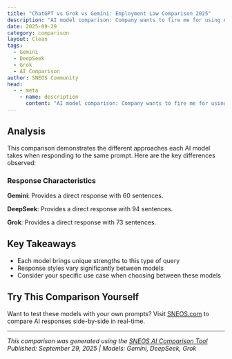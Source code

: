 ```yaml
---
title: "ChatGPT vs Grok vs Gemini: Employment Law Comparison 2025"
description: "AI model comparison: Company wants to fire me for using AI at work. What are my legal rights?..."
date: 2025-09-29
category: comparison
layout: Clean
tags:
  - Gemini
  - DeepSeek
  - Grok
  - AI Comparison
author: SNEOS Community
head:
  - - meta
    - name: description
      content: "AI model comparison: Company wants to fire me for using AI at work. What are my legal rights?..."
---
```


<ChatComparison
  title="ChatGPT vs Grok vs Gemini: Employment Law Comparison 2025"
  prompt="Company wants to fire me for using AI at work. What are my legal rights?"
  :responses='{
    "Gemini": "Okay, this is a complex situation, and your rights will depend heavily on the specific facts, your location, your employment contract (if any), and the company\u0027s policies.  Here\u0027s a breakdown of the key considerations:\n\n**1. Understand the Reason for Termination:**\n\n*   **Get it in Writing:**  The most crucial thing is to get a clear, written explanation from your employer as to why they are firing you.  Specifically, how did your use of AI violate company policy or otherwise harm the company?  Vague statements aren\u0027t enough.\n*   **Was There a Policy?** Did the company have a clear, written policy about the use of AI tools, especially generative AI like ChatGPT, at work?  Was the policy in place *before* you used the AI, and were you aware of it?  This is paramount. A policy created *after* the fact might be harder for them to enforce.\n*   **Nature of the AI Use:** What specific AI tools were you using, and how were you using them? Were you using it to assist with mundane tasks, or were you automating critical job functions entirely? Did your use risk exposing confidential information, violating copyright, or creating biased outputs?\n*   **Impact on Work:** How did your use of AI affect your performance? Did it improve your productivity, maintain it, or hinder it? Did it lead to errors, security breaches, or other negative consequences?\n*   **Disclosure:** Did you inform your employer about your use of AI tools? If so, what was their response at the time? Did they express any concerns or give you any directives about its use? If you were transparent, it could weaken their case.\n\n**2. Potential Legal Claims (These depend HEAVILY on your location and circumstances):**\n\n*   **Wrongful Termination (Breach of Contract):**\n    *   **Employment Contract:** If you have an employment contract, review it carefully. Does it specify reasons for termination? If your AI use doesn\u0027t fall under those reasons, you might have a breach of contract claim.\n    *   **Implied Contract:** In some jurisdictions, an implied contract can arise from company handbooks, past practices, or verbal assurances.  If these suggest you could only be fired for cause, and your AI use wasn\u0027t \u0022cause,\u0022 you might have a claim.\n*   **Discrimination:** If you believe the company is using the AI issue as a pretext to discriminate against you based on your race, religion, gender, age, disability, or other protected characteristic, you may have a discrimination claim. You\u0027d need to show evidence suggesting the real reason for the firing was discriminatory.\n*   **Retaliation:** If you were fired for reporting illegal or unethical activity by your employer (a whistleblower situation), and your AI use is somehow connected to that, you might have a retaliation claim.\n*   **Violation of Public Policy:** In rare cases, a termination might violate public policy. For example, if your AI use was necessary to comply with a legal requirement, firing you for it might be wrongful.\n*   **Defamation:** If the company makes false and damaging statements about you in connection with your termination (e.g., telling other employees you were fired for stealing company secrets using AI), you might have a defamation claim.\n*   **Unemployment Benefits:** You should always apply for unemployment benefits, even if the company claims you were fired for cause. The unemployment agency will investigate the circumstances of your termination and determine if you are eligible.\n\n**3. What You Should Do Now:**\n\n*   **Document Everything:** Start documenting everything related to your AI use, the company\u0027s policies (or lack thereof), conversations with your employer, and the reasons given for your termination. Save emails, memos, chat logs, performance reviews, and any other relevant documents.\n*   **Review Company Policies:** Carefully review the company\u0027s employee handbook, code of conduct, and any other policies related to technology use, data security, or intellectual property.  Look for anything that addresses AI specifically or could be interpreted to cover it.\n*   **Consult with an Employment Lawyer:** This is the most important step. An employment lawyer in your jurisdiction can review the specific facts of your case, advise you on your legal rights, and help you determine the best course of action.  Many offer free or low-cost initial consultations.  Don\u0027t delay in seeking legal advice.\n*   **Consider Negotiation:** Depending on the circumstances, it might be possible to negotiate a severance package or a resignation agreement in exchange for releasing any potential legal claims. An attorney can help you with this.\n*   **Be Careful What You Say:** Avoid making any statements to the company (or on social media) that could be used against you.  Anything you say can be used as evidence.\n* **Preserve Evidence:** Back up your work computer and any personal devices that might contain relevant information. Be sure to only do so if you are legally allowed to copy company data, which is a tricky situation. Discuss this with your attorney first.\n\n**Important Considerations Regarding AI:**\n\n*   **Novelty of the Issue:** The legal landscape surrounding AI in the workplace is still developing.  There\u0027s not much case law on this yet.  This means the outcome of your case is less predictable.\n*   **Company\u0027s Legitimate Concerns:** Companies have legitimate concerns about data security, intellectual property, and the accuracy of AI-generated content.  If your AI use created a real risk in these areas, it will be harder to argue that your termination was wrongful.\n* **Good Faith:**  If you genuinely believed you were using AI in a way that benefited the company and didn\u0027t violate any policies, that can strengthen your position.\n\n**Disclaimer:**  I am an AI Chatbot and not a lawyer, and this information is for general guidance only and not legal advice.  You should consult with a qualified attorney in your jurisdiction to discuss your specific situation.\n",
    "DeepSeek": "Of course. This is a complex and rapidly evolving area of employment law. The short answer is that your legal rights depend heavily on the specific circumstances and the laws in your jurisdiction.\n\nHere is a detailed breakdown of the factors that determine your legal rights if your company wants to fire you for using AI at work.\n\n***\n\n### **Disclaimer: I am an AI assistant and not a lawyer. This information is for educational purposes only and does not constitute legal advice. You should consult with an experienced employment attorney in your jurisdiction for advice on your specific situation.**\n\n***\n\n### Key Factors That Determine Your Legal Rights\n\nYour employer\u0027s ability to fire you largely hinges on the answers to these questions:\n\n1.  **Where are you located?** Employment law varies significantly by country and, in the US, by state.\n2.  **Are you an at-will employee?** In the US (except Montana), most employment is \u0022at-will,\u0022 meaning an employer can terminate you for any reason that is not illegal.\n3.  **What do your company\u0027s policies say?** This is the most critical piece of the puzzle.\n4.  **Why and how did you use AI?** The context of your use matters greatly.\n\n---\n\n### 1. The \u0022At-Will\u0022 Employment Doctrine (Primarily in the US)\n\nIf you are an at-will employee in the United States, your employer can fire you for using AI **unless** the termination violates an exception to this rule. An illegal reason for termination includes:\n\n*   **Violation of public policy** (e.g., refusing to do something illegal).\n*   **Discrimination** based on a protected characteristic (race, gender, religion, age over 40, disability, etc.).\n*   **Retaliation** for engaging in a protected activity (e.g., whistleblowing, filing a workers\u0027 compensation claim).\n*   **Breach of an implied or written contract.**\n\nUsing AI, in itself, is not a protected activity. So, unless your use of AI is tied to one of the above, your employer likely has the legal right to fire you for it under at-will employment.\n\n---\n\n### 2. Your Company\u0027s Policies Are Crucial\n\nYou must carefully review all documents you signed and company policies. Look for:\n\n*   **Acceptable Use Policy (AUP):** Does it explicitly prohibit the use of external, unapproved software or websites?\n*   **Data Security and Confidentiality Policy:** This is a huge one. Did you input proprietary company information, trade secrets, or private customer/client data into a public AI tool (like a free version of ChatGPT)? This is often the most serious violation, as it can create massive security and legal risks for the company.\n*   **Code of Conduct or Ethics Policy:** Does it have clauses about \u0022unauthorized tools\u0022 or \u0022maintaining quality and integrity\u0022?\n*   **A Specific AI Policy:** Many companies are now creating formal policies governing the use of AI.\n\n**If you violated a clear, written policy,** the company has a very strong, legally defensible reason to terminate your employment.\n\n**If the policy is vague or non-existent,** your position is stronger. You could argue that you were acting in good faith to improve your efficiency and that the company failed to provide clear guidance.\n\n---\n\n### 3. The Context of Your AI Use Matters\n\nWhy you used AI can significantly impact the perception of your actions.\n\n| Scenario | Likely Outcome \u0026 Potential Arguments |\n| :--- | :--- |\n| **\u2705 Pro-Company, Transparent Use:** You used AI for brainstorming, drafting internal emails, or summarizing public information. You were transparent about it and did not input sensitive data. | **Strongest Case for You.** You could argue you were acting in the company\u0027s best interest to improve productivity and innovation. A termination here could seem unreasonable. |\n| **\u26A0\uFE0F Unauthorized but Benign Use:** You used AI for similar tasks but hid it, violating a general \u0022unauthorized software\u0022 policy. No data breach occurred. | **Gray Area.** The company can likely fire you for violating policy. Your defense would be that the policy was not specific to AI and your actions caused no harm. |\n| **\u274C Gross Misconduct:** You inputted confidential financial projections, source code, or private customer records into a public AI tool. You used AI to complete core job functions you were supposed to do yourself (e.g., a programmer having AI write all code, a lawyer having AI write a brief without review). | **Weakest Case for You.** This is often considered serious misconduct or \u0022gross negligence.\u0022 The company has a very strong case for termination, potentially even \u0022for cause,\u0022 which could deny you severance or unemployment benefits. |\n\n---\n\n### 4. Potential Legal Claims and Defenses\n\nEven in an at-will state, you might have a legal claim if the termination was for an illegal reason.\n\n*   **Whistleblower Retaliation:** If you used AI to uncover illegal activity within the company and were fired for reporting it, this would be illegal retaliation.\n*   **Disability Accommodation:** If you have a documented disability and using AI is a reasonable accommodation that helps you perform your job (e.g., a tool for someone with ADHD to stay organized), and the company refuses it and then fires you for using it, you may have a claim under the Americans with Disabilities Act (ADA).\n*   **Breach of Contract:** If you have an actual employment contract that specifies you can only be fired \u0022for cause,\u0022 the company would have to prove your AI use rose to the level of \u0022cause.\u0022\n\n---\n\n### Immediate Steps You Should Take\n\n1.  **DO NOT SIGN ANYTHING YET.** If presented with a separation agreement or anything that asks you to waive your rights, do not sign it immediately.\n2.  **GATHER EVIDENCE.**\n    *   Locate and save copies of the employee handbook, all signed policies, and your employment contract (if you have one).\n    *   Document all communications about your AI use and the termination. Save emails, and take notes on conversations (who, when, what was said).\n    *   If you have any evidence that your AI use was known, tolerated, or even encouraged by a manager, save that.\n3.  **FILE FOR UNEMPLOYMENT.** If you are fired, apply for unemployment insurance immediately. The company may contest it, but you should always file. If you were fired for a simple policy violation and not \u0022gross misconduct,\u0022 you may still be eligible.\n4.  **CONSULT AN EMPLOYMENT LAWYER.** This is the most important step. Bring all your gathered evidence to a consultation. An attorney can:\n    *   Assess the strength of your case.\n    *   Determine if your termination was likely illegal.\n    *   Advise you on negotiating a severance package.\n    *   Represent you if you decide to pursue a lawsuit.\n\nIn summary, your rights are not primarily about \u0022using AI\u0022 in a vacuum. They are about whether that use violated a reasonable company policy, compromised security, or was done in a way that constitutes misconduct. Your best defense is a clear understanding of the company\u0027s rules and the specific context of your actions.",
    "Grok": "I\u0027m not a lawyer, but I can provide general information about your situation. Whether or not you have legal protections for using AI at work depends on several factors, including your location, employment contract, company policies, and the specific circumstances of your AI use. Here\u0027s an overview of key considerations:\n\n### 1. **Employment At-Will (if in the U.S.)**\n   - In most U.S. states, employment is \u0022at-will,\u0022 meaning an employer can terminate you for any reason (or no reason) as long as it doesn\u0027t violate anti-discrimination laws or other protected rights. If your use of AI violates a company policy, they may have grounds to terminate you unless you can prove the termination violates a specific law.\n   - At-will employment also means you generally don\u2019t have a legal right to keep your job unless you\u2019re protected by a contract or union agreement.\n\n### 2. **Company Policies on AI Use**\n   - Check your employee handbook or any policies regarding technology use. If your company explicitly prohibits using AI tools (e.g., ChatGPT, generative AI for content creation) and you violated that policy, they may have a valid reason to discipline or terminate you.\n   - If there\u2019s no clear policy on AI use, you might argue that you weren\u2019t informed of any restrictions. However, employers can still claim that using AI without permission posed risks (e.g., data security breaches, intellectual property issues).\n   - Some companies may also argue that using AI violates confidentiality or data protection rules, especially if sensitive company or client information was shared with an AI tool.\n\n### 3. **Discrimination or Retaliation**\n   - If you believe the decision to fire you for using AI is a pretext for discrimination (e.g., based on race, gender, age, disability, religion) or retaliation (e.g., for whistleblowing or exercising legal rights), you may have a case under federal or state anti-discrimination laws like Title VII of the Civil Rights Act (in the U.S.) or similar laws in other countries.\n   - You\u2019d need evidence to show that the AI use was not the real reason for termination or that others used AI without consequence while you were targeted.\n\n### 4. **Employment Contract or Union Protections**\n   - If you have an employment contract, check its terms regarding technology use, termination clauses, and grounds for dismissal. A contract may provide more protection than at-will employment.\n   - If you\u2019re part of a union, you may have additional rights under a collective bargaining agreement, and you should contact your union representative for assistance.\n\n### 5. **Data Privacy and Intellectual Property Concerns**\n   - If your use of AI involved sharing proprietary or confidential company data with a third-party tool (e.g., entering client information into an AI platform), the company could argue that you breached confidentiality or intellectual property agreements. This might weaken your position.\n   - Some jurisdictions have strict data protection laws (like GDPR in the EU) that could complicate matters if your AI use violated those regulations, even unintentionally.\n\n### 6. **Jurisdiction-Specific Laws**\n   - **United States**: There\u2019s no federal law specifically protecting employees for using AI. Protections mostly come from general employment laws (e.g., anti-discrimination) or state-specific rules. Some states, like California, have stronger worker protections or pending legislation around AI use in workplaces.\n   - **European Union**: EU countries often have stricter employment laws, requiring employers to provide a valid reason for termination and follow due process. If AI use isn\u2019t explicitly banned in your contract or company policy, you might have stronger grounds to challenge the firing. Additionally, GDPR compliance could be a factor if data was mishandled.\n   - **Other Countries**: Laws vary widely. Some countries have robust worker protections, while others are more employer-friendly. Research your local labor laws or consult with an employment lawyer.\n\n### 7. **Practical Steps You Can Take**\n   - **Review Documentation**: Gather evidence like emails, performance reviews, or policies related to technology/AI use. If you received warnings about AI use, note how you responded.\n   - **Communicate with HR**: If you haven\u2019t been fired yet, ask HR for clarification on the policy and express willingness to comply with guidelines. This shows good faith.\n   - **Consult a Lawyer**: An employment attorney in your area can provide specific advice based on local laws and your situation. Many offer free initial consultations.\n   - **Negotiate**: If termination is imminent, you might negotiate a severance package or voluntary resignation to avoid a firing on your record.\n\n### 8. **Was the AI Use Reasonable or Beneficial?**\n   - If you used AI to improve productivity or achieve positive results for the company, and there was no explicit ban, you could argue that the termination is unfair (though this may not be legally binding in at-will states).\n   - On the flip side, if the AI use created errors, violated ethics, or harmed the company (e.g., plagiarism, inaccurate work), the employer\u2019s case for termination is stronger.\n\n### Final Thoughts\nYour legal rights depend heavily on where you are, your employment status, and the specifics of the AI use. If you\u2019re in an at-will employment situation with no contract or union protection, your employer likely has the right to fire you for using AI, especially if it violates policy or risks company interests. However, if there\u2019s evidence of discrimination, retaliation, or procedural unfairness, you might have a case.\n\nI strongly recommend consulting an employment lawyer for personalized advice. They can evaluate whether you have grounds to challenge the termination or negotiate a better outcome. In the meantime, document everything related to the situation, including conversations with your employer or HR. If you\u2019d like, I can help you draft questions to ask a lawyer or HR. Let me know your location or additional details if you\u2019d like more tailored guidance!"
  }'
  published-date="14:36"
/>

## Analysis

This comparison demonstrates the different approaches each AI model takes when responding to the same prompt. Here are the key differences observed:

### Response Characteristics

**Gemini**: Provides a direct response with 60 sentences. 

**DeepSeek**: Provides a direct response with 94 sentences. 

**Grok**: Provides a direct response with 73 sentences. 

## Key Takeaways

- Each model brings unique strengths to this type of query
- Response styles vary significantly between models
- Consider your specific use case when choosing between these models

## Try This Comparison Yourself

Want to test these models with your own prompts? Visit [SNEOS.com](https://sneos.com) to compare AI responses side-by-side in real-time.

---

*This comparison was generated using the [SNEOS AI Comparison Tool](https://sneos.com)*
*Published: September 29, 2025 | Models: Gemini, DeepSeek, Grok*

